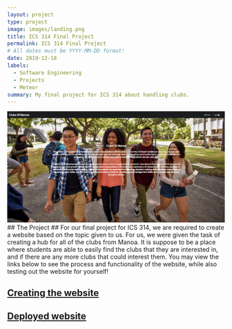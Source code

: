 ```yaml
---
layout: project
type: project
image: images/landing.png
title: ICS 314 Final Project
permalink: ICS 314 Final Project
# All dates must be YYYY-MM-DD format!
date: 2019-12-18
labels:
  - Software Engineering
  - Projects
  - Meteor
summary: My final project for ICS 314 about handling clubs.
---
```


<img class="ui image" src="../images/landing.png">
## The Project ##
  For our final project for ICS 314, we are required to create a website based on the topic given to us. For us, we were given the task of creating a hub for all of the clubs from Manoa. It is suppose to be a place where students are able to easily find the clubs that they are interested in, and if there are any more clubs that could interest them. You may view the links below to see the process and functionality of the website, while also testing out the website for yourself!

## <a href='https://ics314bois.github.io/clubs-of-manoa.github.io/'>Creating the website</a> ##
## <a href='http://clubsofmanoa.meteorapp.com/#/'>Deployed website</a> ##
